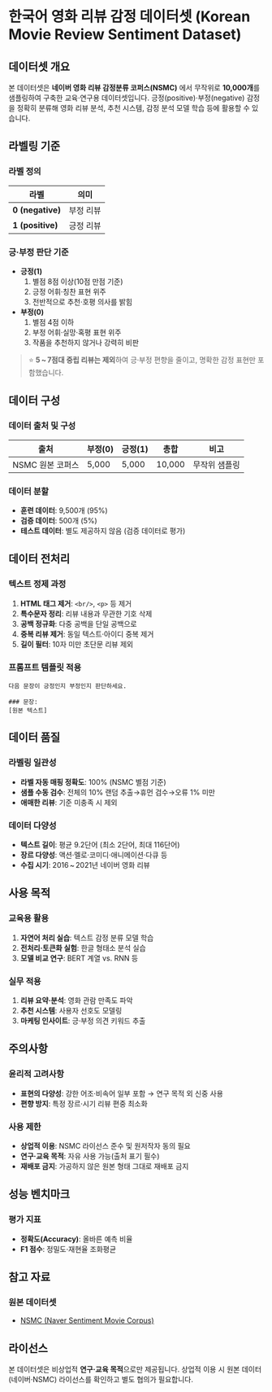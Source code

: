 # 한국어 영화 리뷰 감정 데이터셋 (Korean Movie Review Sentiment Dataset)
## 데이터셋 개요
본 데이터셋은 **네이버 영화 리뷰 감정분류 코퍼스(NSMC)** 에서 무작위로 **10,000개**를 샘플링하여 구축한 교육‧연구용 데이터셋입니다. 긍정(positive)·부정(negative) 감정을 정확히 분류해 영화 리뷰 분석, 추천 시스템, 감정 분석 모델 학습 등에 활용할 수 있습니다.
## 라벨링 기준
### 라벨 정의
| 라벨 | 의미 |
|------|------|
| **0 (negative)** | 부정 리뷰 |
| **1 (positive)** | 긍정 리뷰 |
### 긍·부정 판단 기준
- **긍정(1)**  
  1. 별점 8점 이상(10점 만점 기준)  
  2. 긍정 어휘·칭찬 표현 위주  
  3. 전반적으로 추천·호평 의사를 밝힘
- **부정(0)**  
  1. 별점 4점 이하  
  2. 부정 어휘·실망·혹평 표현 위주  
  3. 작품을 추천하지 않거나 강력히 비판  
> ⭐️ **5 ~ 7점대 중립 리뷰는 제외**하여 긍·부정 편향을 줄이고, 명확한 감정 표현만 포함했습니다.
## 데이터 구성
### 데이터 출처 및 구성
| 출처 | 부정(0) | 긍정(1) | 총합 | 비고 |
|------|---------|---------|------|------|
| NSMC 원본 코퍼스 | 5,000 | 5,000 | 10,000 | 무작위 샘플링 |
### 데이터 분할
- **훈련 데이터**: 9,500개 (95%)  
- **검증 데이터**: 500개 (5%)  
- **테스트 데이터**: 별도 제공하지 않음 (검증 데이터로 평가)  
## 데이터 전처리
### 텍스트 정제 과정
1. **HTML 태그 제거**: `<br/>`, `<p>` 등 제거  
2. **특수문자 정리**: 리뷰 내용과 무관한 기호 삭제  
3. **공백 정규화**: 다중 공백을 단일 공백으로  
4. **중복 리뷰 제거**: 동일 텍스트·아이디 중복 제거  
5. **길이 필터**: 10자 미만 초단문 리뷰 제외  



### 프롬프트 템플릿 적용
```
다음 문장이 긍정인지 부정인지 판단하세요.

### 문장:
[원본 텍스트]
```
## 데이터 품질
### 라벨링 일관성
- **라벨 자동 매핑 정확도**: 100% (NSMC 별점 기준)  
- **샘플 수동 검수**: 전체의 10% 랜덤 추출→휴먼 검수→오류 1% 미만  
- **애매한 리뷰**: 기준 미충족 시 제외  
### 데이터 다양성
- **텍스트 길이**: 평균 9.2단어 (최소 2단어, 최대 116단어)  
- **장르 다양성**: 액션·멜로·코미디·애니메이션·다큐 등  
- **수집 시기**: 2016 ~ 2021년 네이버 영화 리뷰  
## 사용 목적
### 교육용 활용
1. **자연어 처리 실습**: 텍스트 감정 분류 모델 학습  
2. **전처리·토큰화 실험**: 한글 형태소 분석 실습  
3. **모델 비교 연구**: BERT 계열 vs. RNN 등  
### 실무 적용
1. **리뷰 요약·분석**: 영화 관람 만족도 파악  
2. **추천 시스템**: 사용자 선호도 모델링  
3. **마케팅 인사이트**: 긍·부정 의견 키워드 추출  

## 주의사항
### 윤리적 고려사항
- **표현의 다양성**: 강한 어조·비속어 일부 포함 → 연구 목적 외 신중 사용  
- **편향 방지**: 특정 장르·시기 리뷰 편중 최소화  

### 사용 제한
- **상업적 이용**: NSMC 라이선스 준수 및 원저작자 동의 필요  
- **연구·교육 목적**: 자유 사용 가능(출처 표기 필수)  
- **재배포 금지**: 가공하지 않은 원본 형태 그대로 재배포 금지  

## 성능 벤치마크

### 평가 지표
- **정확도(Accuracy)**: 올바른 예측 비율  
- **F1 점수**: 정밀도·재현율 조화평균  

  
## 참고 자료
### 원본 데이터셋
- [NSMC (Naver Sentiment Movie Corpus)](https://github.com/e9t/nsmc)  

## 라이선스
본 데이터셋은 비상업적 **연구·교육 목적**으로만 제공됩니다. 상업적 이용 시 원본 데이터(네이버·NSMC) 라이선스를 확인하고 별도 협의가 필요합니다.
